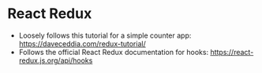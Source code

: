 # React Redux

- Loosely follows this tutorial for a simple counter app: https://daveceddia.com/redux-tutorial/
- Follows the official React Redux documentation for hooks: https://react-redux.js.org/api/hooks
